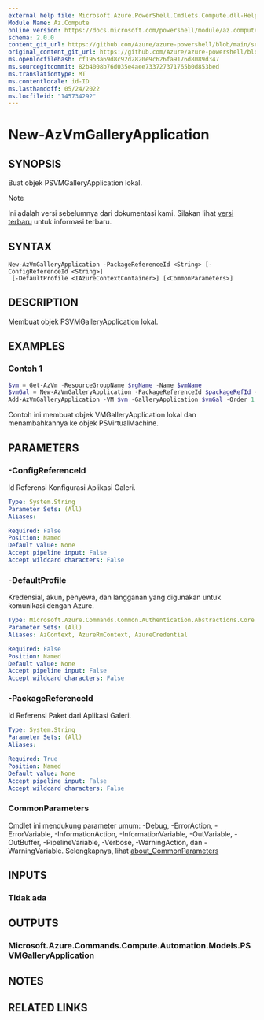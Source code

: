 ```yaml
---
external help file: Microsoft.Azure.PowerShell.Cmdlets.Compute.dll-Help.xml
Module Name: Az.Compute
online version: https://docs.microsoft.com/powershell/module/az.compute/new-azvmgalleryapplication
schema: 2.0.0
content_git_url: https://github.com/Azure/azure-powershell/blob/main/src/Compute/Compute/help/New-AzVmGalleryApplication.md
original_content_git_url: https://github.com/Azure/azure-powershell/blob/main/src/Compute/Compute/help/New-AzVmGalleryApplication.md
ms.openlocfilehash: cf1953a69d8c92d2820e9c626fa9176d8089d347
ms.sourcegitcommit: 82b4008b76d035e4aee733727371765b0d853bed
ms.translationtype: MT
ms.contentlocale: id-ID
ms.lasthandoff: 05/24/2022
ms.locfileid: "145734292"
---
```

# New-AzVmGalleryApplication

## SYNOPSIS
Buat objek PSVMGalleryApplication lokal.

> [!NOTE]
>Ini adalah versi sebelumnya dari dokumentasi kami. Silakan lihat [versi terbaru](/powershell/module/az.compute/new-azvmgalleryapplication) untuk informasi terbaru.

## SYNTAX

```
New-AzVmGalleryApplication -PackageReferenceId <String> [-ConfigReferenceId <String>]
 [-DefaultProfile <IAzureContextContainer>] [<CommonParameters>]
```

## DESCRIPTION
Membuat objek PSVMGalleryApplication lokal.

## EXAMPLES

### Contoh 1
```powershell
$vm = Get-AzVm -ResourceGroupName $rgName -Name $vmName
$vmGal = New-AzVmGalleryApplication -PackageReferenceId $packageRefId -ConfigReferenceId $configRefId
Add-AzVmGalleryApplication -VM $vm -GalleryApplication $vmGal -Order 1
```

Contoh ini membuat objek VMGalleryApplication lokal dan menambahkannya ke objek PSVirtualMachine.

## PARAMETERS

### -ConfigReferenceId
Id Referensi Konfigurasi Aplikasi Galeri.

```yaml
Type: System.String
Parameter Sets: (All)
Aliases:

Required: False
Position: Named
Default value: None
Accept pipeline input: False
Accept wildcard characters: False
```

### -DefaultProfile
Kredensial, akun, penyewa, dan langganan yang digunakan untuk komunikasi dengan Azure.

```yaml
Type: Microsoft.Azure.Commands.Common.Authentication.Abstractions.Core.IAzureContextContainer
Parameter Sets: (All)
Aliases: AzContext, AzureRmContext, AzureCredential

Required: False
Position: Named
Default value: None
Accept pipeline input: False
Accept wildcard characters: False
```

### -PackageReferenceId
Id Referensi Paket dari Aplikasi Galeri.

```yaml
Type: System.String
Parameter Sets: (All)
Aliases:

Required: True
Position: Named
Default value: None
Accept pipeline input: False
Accept wildcard characters: False
```

### CommonParameters
Cmdlet ini mendukung parameter umum: -Debug, -ErrorAction, -ErrorVariable, -InformationAction, -InformationVariable, -OutVariable, -OutBuffer, -PipelineVariable, -Verbose, -WarningAction, dan -WarningVariable. Selengkapnya, lihat [about_CommonParameters](http://go.microsoft.com/fwlink/?LinkID=113216)

## INPUTS

### Tidak ada

## OUTPUTS

### Microsoft.Azure.Commands.Compute.Automation.Models.PSVMGalleryApplication

## NOTES

## RELATED LINKS
